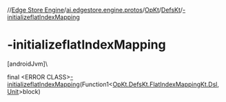 //[Edge Store Engine](../../../../index.md)/[ai.edgestore.engine.protos](../../index.md)/[OpKt](../index.md)/[DefsKt](index.md)/[-initializeflatIndexMapping](-initializeflat-index-mapping.md)

# -initializeflatIndexMapping

[androidJvm]\

final &lt;ERROR CLASS&gt;[-initializeflatIndexMapping](-initializeflat-index-mapping.md)(Function1&lt;[OpKt.DefsKt.FlatIndexMappingKt.Dsl](-flat-index-mapping-kt/-dsl/index.md), [Unit](https://kotlinlang.org/api/latest/jvm/stdlib/kotlin/-unit/index.html)&gt;block)
